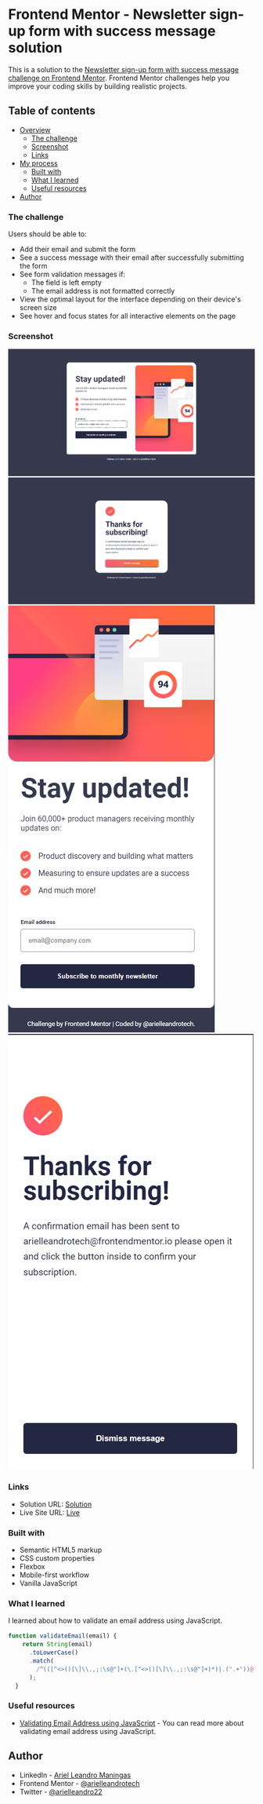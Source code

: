 # Frontend Mentor - Newsletter sign-up form with success message solution

This is a solution to the [Newsletter sign-up form with success message challenge on Frontend Mentor](https://www.frontendmentor.io/challenges/newsletter-signup-form-with-success-message-3FC1AZbNrv). Frontend Mentor challenges help you improve your coding skills by building realistic projects. 

## Table of contents

- [Overview](#overview)
  - [The challenge](#the-challenge)
  - [Screenshot](#screenshot)
  - [Links](#links)
- [My process](#my-process)
  - [Built with](#built-with)
  - [What I learned](#what-i-learned)
  - [Useful resources](#useful-resources)
- [Author](#author)


### The challenge

Users should be able to:

- Add their email and submit the form
- See a success message with their email after successfully submitting the form
- See form validation messages if:
  - The field is left empty
  - The email address is not formatted correctly
- View the optimal layout for the interface depending on their device's screen size
- See hover and focus states for all interactive elements on the page

### Screenshot

![desktop-design](./screenshots/desktop-design.png)
![desktop-success](./screenshots/desktop-success.png)
![mobile-design](./screenshots/mobile-design.png) ![mobile-success](./screenshots/mobile-success.png)




### Links

- Solution URL: [Solution](https://your-solution-url.com)
- Live Site URL: [Live](https://your-live-site-url.com)


### Built with

- Semantic HTML5 markup
- CSS custom properties
- Flexbox
- Mobile-first workflow
- Vanilla JavaScript


### What I learned
I learned about how to validate an email address using JavaScript. 
```js
function validateEmail(email) {
    return String(email)
      .toLowerCase()
      .match(
        /^(([^<>()[\]\\.,;:\s@"]+(\.[^<>()[\]\\.,;:\s@"]+)*)|.(".+"))@((\[[0-9]{1,3}\.[0-9]{1,3}\.[0-9]{1,3}\.[0-9]{1,3}\])|(([a-zA-Z\-0-9]+\.)+[a-zA-Z]{2,}))$/
      );
  }

```


### Useful resources

- [Validating Email Address using JavaScript](https://stackoverflow.com/questions/46155/how-can-i-validate-an-email-address-in-javascript) - You can read more about validating email address using JavaScript. 


## Author

- LinkedIn - [Ariel Leandro Maningas](https://www.linkedin.com/in/ariel-leandro-maningas-999727276/)
- Frontend Mentor - [@arielleandrotech](https://www.frontendmentor.io/profile/arielleandrotech)
- Twitter - [@arielleandro22](https://twitter.com/arielleandro22)



